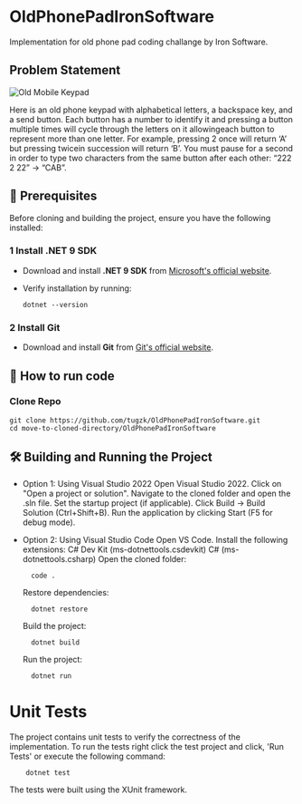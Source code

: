 # OldPhonePadIronSoftware

Implementation for old phone pad coding challange by Iron Software.

## Problem Statement

![Old Mobile Keypad](https://upload.wikimedia.org/wikipedia/commons/thumb/7/73/Telephone-keypad2.svg/300px-Telephone-keypad2.svg.png)

Here is an old phone keypad with alphabetical letters, a backspace key, and a send button.
Each button has a number to identify it and pressing a button multiple times will cycle 
through the letters on it allowingeach button to represent more than one letter.
For example, pressing 2 once will return ‘A’ but pressing twicein succession will return ‘B’.
You must pause for a second in order to type two characters from the same button after each 
other: “222 2 22” -> “CAB”.

## 🚀 Prerequisites

Before cloning and building the project, ensure you have the following installed:

### **1️ Install .NET 9 SDK**

- Download and install **.NET 9 SDK** from [Microsoft's official website](https://dotnet.microsoft.com/en-us/download).
- Verify installation by running:
 
	  dotnet --version

### **2 Install Git**

- Download and install **Git** from [Git's official website](https://git-scm.com/downloads).

## 🏃 How to run code 

### Clone Repo

	git clone https://github.com/tugzk/OldPhonePadIronSoftware.git
	cd move-to-cloned-directory/OldPhonePadIronSoftware

## 🛠️ Building and Running the Project
- Option 1: Using Visual Studio 2022
		Open Visual Studio 2022.
		Click on "Open a project or solution".
		Navigate to the cloned folder and open the .sln file.
		Set the startup project (if applicable).
		Click Build → Build Solution (Ctrl+Shift+B).
		Run the application by clicking Start (F5 for debug mode).
	
- Option 2: Using Visual Studio Code
		Open VS Code.
		Install the following extensions:
		C# Dev Kit (ms-dotnettools.csdevkit)
		C# (ms-dotnettools.csharp)
		Open the cloned folder:
		
		code .
		
	Restore dependencies:

		dotnet restore

	Build the project:

		dotnet build

	Run the project:

		dotnet run

# Unit Tests

The project contains unit tests to verify the correctness of the implementation. To run the tests right click the test project and click, 
'Run Tests' or execute the following command:
		
		dotnet test
	
The tests were built using the XUnit framework.
